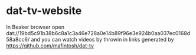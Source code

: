 # dat-tv-website

In Beaker browser open dat://19bd5c91b38b6c8a1c3a46e728a0e14b89f96e3e924b0aa037ec0168d58a8cc6/ and you can watch videos by throwin in links generated by https://github.com/mafintosh/dat-tv


